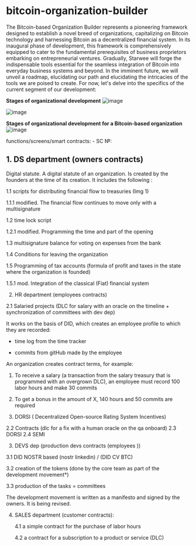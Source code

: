 # bitcoin-organization-builder
The Bitcoin-based Organization Builder represents a pioneering framework designed to establish a novel breed of organizations, capitalizing on Bitcoin technology and harnessing Bitcoin as a decentralized financial system.
In its inaugural phase of development, this framework is comprehensively equipped to cater to the fundamental prerequisites of business proprietors embarking on entrepreneurial ventures.
Gradually, Starwee will forge the indispensable tools essential for the seamless integration of Bitcoin into everyday business systems and beyond. In the imminent future, we will unveil a roadmap, elucidating our path and elucidating the intricacies of the tools we are poised to create.
For now, let's delve into the specifics of the current segment of our development:


**Stages of organizational development**
![image](https://github.com/tetakta/tetakta/blob/45fd21fe5d4d2be3839eaefadbe1f09b00ad1fc5/img/Classic%20organization.png)



![image](https://github.com/tetakta/tetakta/blob/90f1a13d77e2f96b5876515c11692ed8c473f947/img/bitcoin%20power.png)

**Stages of organizational development for a Bitcoin-based organization** 
![image](https://github.com/tetakta/tetakta/blob/45fd21fe5d4d2be3839eaefadbe1f09b00ad1fc5/img/Bitcoin%20based%20organization.png)




functions/screens/smart contracts:  - SC №:

## 1.  DS department (owners contracts)

Digital statute. A digital statute of an organization.
Is created by the founders at the time of its creation.
It includes the following :

1.1 scripts for distributing financial flow to treasuries (Img 1)
 
 1.1.1  modified. The financial flow continues to move only with a multisignature

1.2 time lock script

 1.2.1  modified. Programming the time and part of the opening
      
1.3  multisignature balance for voting on expenses from the bank
   
1.4 Conditions for leaving the organization
   
1.5 Programming of tax accounts (formula of profit and taxes in the state where      the organization is founded)
 
 1.5.1 mod. Integration of the classical (Fiat) financial system



 2. HR department (employees contracts)

2.1 Salaried projects (DLC for salary with an oracle on the timeline + synchronization of committees with dev dep)

It works on the basis of DID, which creates an employee profile to which they are recorded:

- time log from the time tracker

- commits from gitHub made by the employee

An organization creates contract terms, for example:

1. To receive a salary (a transaction from the salary treasury that is programmed with an overgrown DLC), an employee must record 100 labor hours and make 30 commits

2. To get a bonus in the amount of X, 140 hours and 50 commits are required

3. DORSI ( Decentralized Open-source Rating System Incentives)


2.2 Contracts (dlc for a fix with a human oracle on the qa onboard)
2.3 DORSI
2.4 SEMI

3. DEVS dep (production devs contracts (employees ))

3.1 DID NOSTR based (nostr linkedin) / (DID CV BTC)

3.2 creation of the tokens (done by the core team as part of the development movement*)

3.3 production of the tasks = committees


The development movement is written as a manifesto and signed by the owners. It is being revised.


4. SALES department (customer contracts):

   4.1 a simple contract for the purchase of labor hours
   
   4.2 a contract for a subscription to a product or service (DLC)
   




